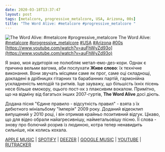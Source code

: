 ```yaml
---
date: 2020-03-18T13:37:47
layout: post
tags: [metalcore, progressive_metalcore, USA, Arizona, 00s]
title: "The Word Alive: #metalcore #progressive_metalcore "
---
```

![The Word Alive: #metalcore #progressive_metalcore ](https://i.ytimg.com/vi/auFhWyZd93o/hqdefault.jpg)
The Word Alive: [#metalcore](/tags/#metalcore) [#progressive_metalcore](/tags/#progressive_metalcore) [#USA](/tags/#USA) [#Arizona](/tags/#Arizona) [#00s](/tags/#00s) [https://www.youtube.com/watch?v=auFhWyZd93o](https://www.youtube.com/watch?v=auFhWyZd93o)

Я знаю,  моя аудиторія не полюбляє метал-емо-дез-кори. Однак є причина вельми вагома, аби послухати **Живе слово**: їх технічне виконання. Вони звучать місцями саме як прог, саме оці складнощі, докладені в дрібницях гітарних та барабанних партій, гармонійна ускладненість мелодій та ритмів. Іще зауважу, що більшість їхніх пісень несе більше емокору, оцього пост-хк з плаксивим вокалом. Примітно, що на відміну від багатьох інших 2007-гуртів, **The Word Alive** досі діють.

Додана пісня &quot;Єдине правило - відсутність правил&quot; - взята з їх дебютного мініальбому &quot;Імперія&quot; 2009 року. Доданий відеоклип випущений у 2010 році, і він отримав крайньо позитивний відгук. Цікаво, що для відео обрали найагресивнішу, найметальовішу пісню. Її слова - знову про болючий розрив із людиною, котра тепер ненавидить сильніше, ніж колись кохала.

[APPLE MUSIC](https://music.apple.com/ru/album/empire-ep/1443622245) \| [SPOTIFY](https://open.spotify.com/album/6ClD0ImugeuyAZmiuNKs3y) \| [DEEZER](https://www.deezer.com/album/14168380?utm_source=deezer&amp;utm_content=album-14168380&amp;utm_term=1601611822_1584531370&amp;utm_medium=web) \| [GOOGLE MUSIC](https://play.google.com/music/m/Bkhwdbyfkkxodbjjafqzlxfymxe?t=Empire_-_The_Word_Alive) \| [YOUTUBE](https://www.youtube.com/playlist?list=OLAK5uy_kaUhHribf1OY6vWxF18yKpJZWD8tqRmVY) \| [RUTRACKER](https://rutracker.org/forum/viewtopic.php?t=5191420)